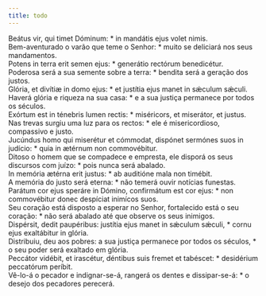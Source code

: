 ```yaml
---
title: todo
---
```

<div class="dropcap text-justify">Beátus vir, qui timet Dóminum: * in mandátis ejus volet nimis.</div>
<div class="dropcap text-justify">Bem-aventurado o varão que teme o Senhor: * muito se deliciará nos seus mandamentos.</div>
<div class="text-justify">Potens in terra erit semen ejus: * generátio rectórum benedicétur.</div>
<div class="text-justify">Poderosa será a sua semente sobre a terra: * bendita será a geração dos justos.</div>
<div class="text-justify">Glória, et divítiæ in domo ejus: * et justítia ejus manet in sǽculum sǽculi.</div>
<div class="text-justify">Haverá glória e riqueza na sua casa: * e a sua justiça permanece por todos os séculos.</div>
<div class="text-justify">Exórtum est in ténebris lumen rectis: * miséricors, et miserátor, et justus.</div>
<div class="text-justify">Nas trevas surgiu uma luz para os rectos: * ele é misericordioso, compassivo e justo.</div>
<div class="text-justify">Jucúndus homo qui miserétur et cómmodat, dispónet sermónes suos in judício: * quia in ætérnum non commovébitur.</div>
<div class="text-justify">Ditoso o homem que se compadece e empresta, ele disporá os seus discursos com juízo: * pois nunca será abalado.</div>
<div class="text-justify">In memória ætérna erit justus: * ab auditióne mala non timébit.</div>
<div class="text-justify">A memória do justo será eterna: * não temerá ouvir notícias funestas.</div>
<div class="text-justify">Parátum cor ejus speráre in Dómino, confirmátum est cor ejus: * non commovébitur donec despíciat inimícos suos.</div>
<div class="text-justify">Seu coração está disposto a esperar no Senhor, fortalecido está o seu coração: * não será abalado até que observe os seus inimigos.</div>
<div class="text-justify">Dispérsit, dedit paupéribus: justítia ejus manet in sǽculum sǽculi, * cornu ejus exaltábitur in glória.</div>
<div class="text-justify">Distribuiu, deu aos pobres: a sua justiça permanece por todos os séculos, * o seu poder será exaltado em glória.</div>
<div class="text-justify">Peccátor vidébit, et irascétur, déntibus suis fremet et tabéscet: * desidérium peccatórum períbit.</div>
<div class="text-justify">Vê-lo-á o pecador e indignar-se-á, rangerá os dentes e dissipar-se-á: * o desejo dos pecadores perecerá.</div>
